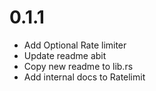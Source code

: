 # 0.1.1
- Add Optional Rate limiter
- Update readme abit
- Copy new readme to lib.rs
- Add internal docs to Ratelimit